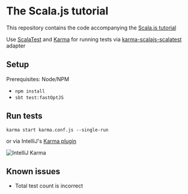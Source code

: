 # The Scala.js tutorial

This repository contains the code accompanying the [Scala.js tutorial](http://www.scala-js.org/doc/tutorial.html)


Use [ScalaTest](http://scalatest.org) and [Karma](http://karma-runner.github.io) for running tests via [karma-scalajs-scalatest](https://github.com/chilang/karma-scalajs-scalatest) adapter

## Setup

Prerequisites: Node/NPM

* ```npm install```
* ```sbt test:fastOptJS```

## Run tests

```karma start karma.conf.js --single-run```

or via IntelliJ's [Karma plugin](https://www.jetbrains.com/idea/help/running-unit-tests-on-karma.html)

![IntelliJ Karma](intellij-karma-screenshot.jpg?raw=true)

## Known issues

* Total test count is incorrect
